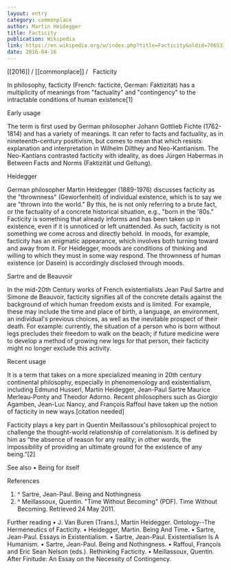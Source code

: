 ```yaml
---
layout: entry
category: commonplace
author: Martin Heidegger
title: Facticity
publication: Wikipedia
link: https://en.wikipedia.org/w/index.php?title=Facticity&oldid=706533128
date: 2016-04-16
---
```


[[2016]] / [[commonplace]] / 
 
Facticity

In philosophy, facticity (French: facticité, German: Faktizität) has a multiplicity of meanings from "factuality" and "contingency" to the intractable conditions of human existence[1]

Early usage

The term is first used by German philosopher Johann Gottlieb Fichte (1762-1814) and has a variety of meanings. It can refer to facts and factuality, as in nineteenth-century positivism, but comes to mean that which resists explanation and interpretation in Wilhelm Dilthey and Neo-Kantianism. The Neo-Kantians contrasted facticity with ideality, as does Jürgen Habermas in Between Facts and Norms (Faktizität und Geltung).

Heidegger

German philosopher Martin Heidegger (1889-1976) discusses facticity as the "thrownness" (Geworfenheit) of individual existence, which is to say we are "thrown into the world." By this, he is not only referring to a brute fact, or the factuality of a concrete historical situation, e.g., "born in the '80s." Facticity is something that already informs and has been taken up in existence, even if it is unnoticed or left unattended. As such, facticity is not something we come across and directly behold. In moods, for example, facticity has an enigmatic appearance, which involves both turning toward and away from it. For Heidegger, moods are conditions of thinking and willing to which they must in some way respond. The thrownness of human existence (or Dasein) is accordingly disclosed through moods.

Sartre and de Beauvoir

In the mid-20th Century works of French existentialists Jean Paul Sartre and Simone de Beauvoir, facticity signifies all of the concrete details against the background of which human freedom exists and is limited. For example, these may include the time and place of birth, a language, an environment, an individual's previous choices, as well as the inevitable prospect of their death. For example: currently, the situation of a person who is born without legs precludes their freedom to walk on the beach; if future medicine were to develop a method of growing new legs for that person, their facticity might no longer exclude this activity.

Recent usage

It is a term that takes on a more specialized meaning in 20th century continental philosophy, especially in phenomenology and existentialism, including Edmund Husserl, Martin Heidegger, Jean-Paul Sartre Maurice Merleau-Ponty and Theodor Adorno. Recent philosophers such as Giorgio Agamben, Jean-Luc Nancy, and François Raffoul have taken up the notion of facticity in new ways.[citation needed]

Facticity plays a key part in Quentin Meillassoux's philosophical project to challenge the thought-world relationship of correlationism. It is defined by him as “the absence of reason for any reality; in other words, the impossibility of providing an ultimate ground for the existence of any being.”[2]

See also
• Being for itself

References
1. ^ Sartre, Jean-Paul. Being and Nothingness
2. ^ Meillassoux, Quentin. "Time Without Becoming" (PDF). Time Without Becoming. Retrieved 24 May 2011.

Further reading
• J. Van Buren (Trans.), Martin Heidegger. Ontology--The Hermeneutics of Facticity.
• Heidegger, Martin. Being And Time.
• Sartre, Jean-Paul. Essays in Existentialism.
• Sartre, Jean-Paul. Existentialism Is A Humanism.
• Sartre, Jean-Paul. Being and Nothingness.
• Raffoul, François and Eric Sean Nelson (eds.). Rethinking Facticity.
• Meillassoux, Quentin. After Finitude: An Essay on the Necessity of Contingency.
